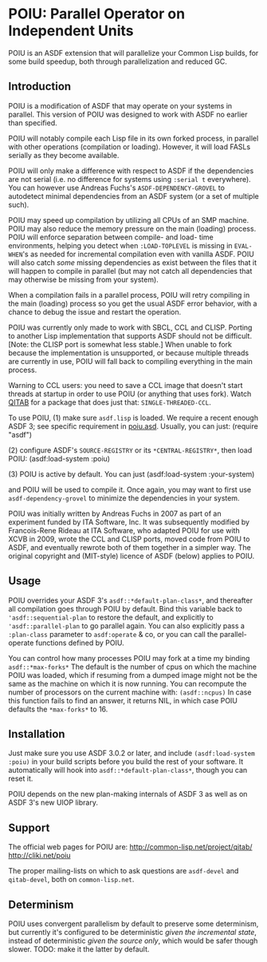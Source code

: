 POIU: Parallel Operator on Independent Units
============================================

POIU is an ASDF extension that will parallelize your Common Lisp builds,
for some build speedup, both through parallelization and reduced GC.


Introduction
------------

POIU is a modification of ASDF that may operate on your systems in parallel.
This version of POIU was designed to work with ASDF no earlier than specified.

POIU will notably compile each Lisp file in its own forked process,
in parallel with other operations (compilation or loading).
However, it will load FASLs serially as they become available.

POIU will only make a difference with respect to ASDF if the dependencies
are not serial (i.e. no difference for systems using `:serial t` everywhere).
You can however use Andreas Fuchs's `ASDF-DEPENDENCY-GROVEL` to autodetect
minimal dependencies from an ASDF system (or a set of multiple such).

POIU may speed up compilation by utilizing all CPUs of an SMP machine.
POIU may also reduce the memory pressure on the main (loading) process.
POIU will enforce separation between compile- and load- time environments,
helping you detect when `:LOAD-TOPLEVEL` is missing in `EVAL-WHEN`'s
as needed for incremental compilation even with vanilla ASDF.
POIU will also catch *some* missing dependencies as exist between the
files that it will happen to compile in parallel (but may not catch all
dependencies that may otherwise be missing from your system).

When a compilation fails in a parallel process, POIU will retry compiling
in the main (loading) process so you get the usual ASDF error behavior,
with a chance to debug the issue and restart the operation.

POIU was currently only made to work with SBCL, CCL and CLISP.
Porting to another Lisp implementation that supports ASDF
should not be difficult. [Note: the CLISP port is somewhat less stable.]
When unable to fork because the implementation is unsupported,
or because multiple threads are currently in use,
POIU will fall back to compiling everything in the main process.

Warning to CCL users: you need to save a CCL image that doesn't start threads
at startup in order to use POIU (or anything that uses fork).
Watch [QITAB](https://common-lisp.net/project/qitab/)
for a package that does just that: `SINGLE-THREADED-CCL`.

To use POIU, (1) make sure `asdf.lisp` is loaded.
We require a recent enough ASDF 3; see specific requirement in [poiu.asd](poiu.asd).
Usually, you can just:
	(require "asdf")

(2) configure ASDF's `SOURCE-REGISTRY` or its `*CENTRAL-REGISTRY*`,
then load POIU:
	(asdf:load-system :poiu)

(3) POIU is active by default. You can just
	(asdf:load-system :your-system)

and POIU will be used to compile it.
Once again, you may want to first use `asdf-dependency-grovel`
to minimize the dependencies in your system.

POIU was initially written by Andreas Fuchs in 2007
as part of an experiment funded by ITA Software, Inc.
It was subsequently modified by Francois-Rene Rideau at ITA Software,
who adapted POIU for use with XCVB in 2009,
wrote the CCL and CLISP ports, moved code from POIU to ASDF, and
eventually rewrote both of them together in a simpler way.
The original copyright and (MIT-style) licence of ASDF (below) applies to POIU.


Usage
-----

POIU overrides your ASDF 3's `asdf::*default-plan-class*`,
and thereafter all compilation goes through POIU by default.
Bind this variable back to `'asdf::sequential-plan` to restore the default,
and explicitly to `'asdf::parallel-plan` to go parallel again.
You can also explicitly pass a `:plan-class` parameter to `asdf:operate` & co,
or you can call the parallel-operate functions defined by POIU.

You can control how many processes POIU may fork at a time my binding
	`asdf::*max-forks*`
The default is the number of cpus on which the machine POIU was loaded,
which if resuming from a dumped image might not be the same as
the machine on which it is now running.
You can recompute the number of processors on the current machine with:
	`(asdf::ncpus)`
In case this function fails to find an answer, it returns NIL,
in which case POIU defaults the `*max-forks*` to 16.


Installation
------------

Just make sure you use ASDF 3.0.2 or later, and include
      `(asdf:load-system :poiu)`
in your build scripts before you build the rest of your software.
It automatically will hook into `asdf::*default-plan-class*`,
though you can reset it.

POIU depends on the new plan-making internals of ASDF 3
as well as on ASDF 3's new UIOP library.


Support
-------

The official web pages for POIU are:
    <http://common-lisp.net/project/qitab/>
    <http://cliki.net/poiu>

The proper mailing-lists on which to ask questions are
`asdf-devel` and `qitab-devel`, both on `common-lisp.net`.


Determinism
-----------

POIU uses convergent parallelism by default to preserve some determinism, but currently
it's configured to be deterministic *given the incremental state*, instead of deterministic
*given the source only*, which would be safer though slower. TODO: make it the latter by default.
